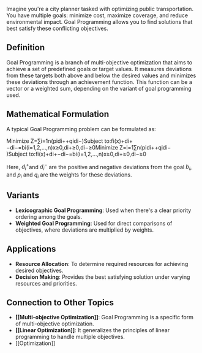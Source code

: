 Imagine you're a city planner tasked with optimizing public transportation. You have multiple goals: minimize cost, maximize coverage, and reduce environmental impact. Goal Programming allows you to find solutions that best satisfy these conflicting objectives.

## Definition

Goal Programming is a branch of multi-objective optimization that aims to achieve a set of predefined goals or target values. It measures deviations from these targets both above and below the desired values and minimizes these deviations through an achievement function. This function can be a vector or a weighted sum, depending on the variant of goal programming used.

## Mathematical Formulation

A typical Goal Programming problem can be formulated as:

Minimize Z=∑i=1n(pidi++qidi−)Subject to:fi(x)+di+−di−=bi(i=1,2,…,n)x≥0,di+≥0,di−≥0​Minimize Z=i=1∑n​(pi​di+​+qi​di−​)Subject to:fi​(x)+di+​−di−​=bi​(i=1,2,…,n)x≥0,di+​≥0,di−​≥0​

Here, $d_i^+$​ and $d_i^-$ are the positive and negative deviations from the goal $b_i​$, and $p_i$​ and $q_i$​ are the weights for these deviations.

## Variants

- **Lexicographic Goal Programming**: Used when there's a clear priority ordering among the goals.
- **Weighted Goal Programming**: Used for direct comparisons of objectives, where deviations are multiplied by weights.

## Applications

- **Resource Allocation**: To determine required resources for achieving desired objectives.
- **Decision Making**: Provides the best satisfying solution under varying resources and priorities.

## Connection to Other Topics

- **[[Multi-objective Optimization]]**: Goal Programming is a specific form of multi-objective optimization.
- **[[Linear Optimization]]**: It generalizes the principles of linear programming to handle multiple objectives.
- [[Optimization]]